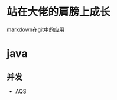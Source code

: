 站在大佬的肩膀上成长
===
[markdown在git中的应用](https://www.cnblogs.com/longronglang/p/8453047.html)

java
===
并发
---

* [AQS](https://www.cnblogs.com/longronglang/p/8453047.html)

